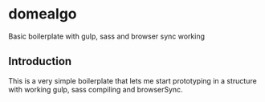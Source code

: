 # domealgo
Basic boilerplate with gulp, sass and browser sync working

## Introduction
This is a very simple boilerplate that lets me start prototyping in a structure with working gulp, sass compiling and browserSync.
